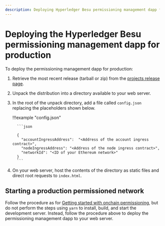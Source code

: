```yaml
---
description: Deploying Hyperledger Besu permissioning management dapp for production
---
```


# Deploying the Hyperledger Besu permissioning management dapp for production

To deploy the permissioning management dapp for production:

1. Retrieve the most recent release (tarball or zip) from the [projects release page].

1. Unpack the distribution into a directory available to your web server.

1. In the root of the unpack directory, add a file called `config.json` replacing the placeholders
   shown below.

    !!!example "config.json"

         ```json

         {
           "accountIngressAddress":  "<Address of the account ingress contract>",
           "nodeIngressAddress": "<Address of the node ingress contract>",
           "networkId": "<ID of your Ethereum network>"
         }
         ```

1. On your web server, host the contents of the directory as static files and direct root requests
   to `index.html`.

## Starting a production permissioned network

Follow the procedure as for [Getting started with onchain permissioning], but do not perform the
steps using `yarn` to install, build, and start the development server. Instead, follow the
procedure above to deploy the permissioning management dapp to your web server.

<!-- Links -->
[projects release page]: https://github.com/PegaSysEng/permissioning-smart-contracts/releases/latest
[Getting started with onchain permissioning]: ../../Tutorials/Permissioning/Getting-Started-Onchain-Permissioning.md
